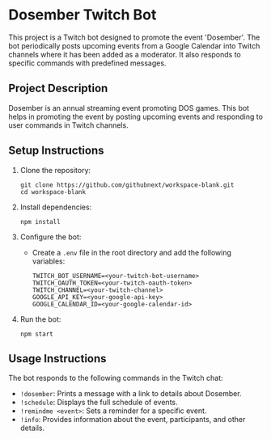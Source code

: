 # Dosember Twitch Bot

This project is a Twitch bot designed to promote the event 'Dosember'. The bot periodically posts upcoming events from a Google Calendar into Twitch channels where it has been added as a moderator. It also responds to specific commands with predefined messages.

## Project Description

Dosember is an annual streaming event promoting DOS games. This bot helps in promoting the event by posting upcoming events and responding to user commands in Twitch channels.

## Setup Instructions

1. Clone the repository:
   ```
   git clone https://github.com/githubnext/workspace-blank.git
   cd workspace-blank
   ```

2. Install dependencies:
   ```
   npm install
   ```

3. Configure the bot:
   - Create a `.env` file in the root directory and add the following variables:
     ```
     TWITCH_BOT_USERNAME=<your-twitch-bot-username>
     TWITCH_OAUTH_TOKEN=<your-twitch-oauth-token>
     TWITCH_CHANNEL=<your-twitch-channel>
     GOOGLE_API_KEY=<your-google-api-key>
     GOOGLE_CALENDAR_ID=<your-google-calendar-id>
     ```

4. Run the bot:
   ```
   npm start
   ```

## Usage Instructions

The bot responds to the following commands in the Twitch chat:

- `!dosember`: Prints a message with a link to details about Dosember.
- `!schedule`: Displays the full schedule of events.
- `!remindme <event>`: Sets a reminder for a specific event.
- `!info`: Provides information about the event, participants, and other details.
